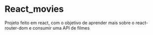 # React_movies
Projeto feito em react, com o objetivo de aprender mais sobre o react-router-dom e consumir uma API de filmes
